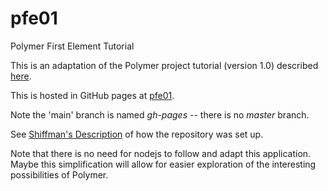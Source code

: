 # pfe01
Polymer First Element Tutorial

This is an adaptation of the  Polymer project tutorial (version 1.0) described 
        [here](https://www.polymer-project.org/1.0/start/).

This is hosted in GitHub pages at [pfe01](https://funderburkjim.github.io/pfe01/index.html).

Note the 'main' branch is named *gh-pages* -- there is no *master* branch.

See [Shiffman's Description](https://www.youtube.com/watch?v=bFVtrlyH-kc) of how the repository was set up.


Note that there is no need for nodejs to follow and adapt this application.
Maybe this simplification will allow for easier exploration of the interesting possibilities of Polymer.

